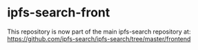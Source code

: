 # ipfs-search-front

This repository is now part of the main ipfs-search repository at:
https://github.com/ipfs-search/ipfs-search/tree/master/frontend
